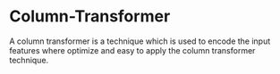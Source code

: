 # Column-Transformer
A column transformer is a technique which is used to encode the input features where optimize and easy to apply the column transformer technique.
